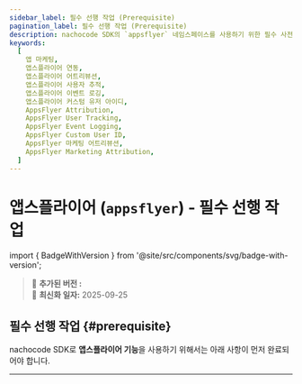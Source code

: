 ```yaml
---
sidebar_label: 필수 선행 작업 (Prerequisite)
pagination_label: 필수 선행 작업 (Prerequisite)
description: nachocode SDK의 `appsflyer` 네임스페이스를 사용하기 위한 필수 사전 준비 절차를 설명합니다. AppsFlyer, nachocode 대시보드에서 연동하는 상세한 방법을 제공합니다.
keywords:
  [
    앱 마케팅,
    앱스플라이어 연동,
    앱스플라이어 어트리뷰션,
    앱스플라이어 사용자 추적,
    앱스플라이어 이벤트 로깅,
    앱스플라이어 커스텀 유저 아이디,
    AppsFlyer Attribution,
    AppsFlyer User Tracking,
    AppsFlyer Event Logging,
    AppsFlyer Custom User ID,
    AppsFlyer 마케팅 어트리뷰션,
    AppsFlyer Marketing Attribution,
  ]
---
```


# 앱스플라이어 (`appsflyer`) - 필수 선행 작업

import { BadgeWithVersion } from '@site/src/components/svg/badge-with-version';

> 🚀 **추가된 버전 :** <BadgeWithVersion type="SDK" version="v1.7.0" link="/docs/releases/v1/sdk/release-v-1-7-0" /> <BadgeWithVersion type="Android" version="v1.7.0" link="/docs/releases/v1/sdk/release-v-1-7-0" /> <BadgeWithVersion type="iOS" version="v1.7.0" link="/docs/releases/v1/sdk/release-v-1-7-0" />  
> 🔔 **최신화 일자:** 2025-09-25

## **필수 선행 작업** {#prerequisite}

nachocode SDK로 **앱스플라이어 기능**을 사용하기 위해서는 아래 사항이 먼저 완료되어야 합니다.

---
